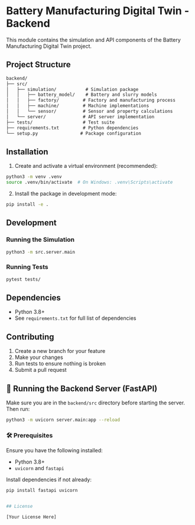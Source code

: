 # Battery Manufacturing Digital Twin - Backend

This module contains the simulation and API components of the Battery Manufacturing Digital Twin project.

## Project Structure

```txt
backend/
├── src/
│   ├── simulation/           # Simulation package
│   │   ├── battery_model/    # Battery and slurry models
│   │   ├── factory/         # Factory and manufacturing process
│   │   ├── machine/         # Machine implementations
│   │   └── sensor/          # Sensor and property calculations
│   └── server/              # API server implementation
├── tests/                   # Test suite
├── requirements.txt         # Python dependencies
└── setup.py                # Package configuration
```

## Installation

1. Create and activate a virtual environment (recommended):

```bash
python3 -m venv .venv
source .venv/bin/activate  # On Windows: .venv\Scripts\activate
```

2. Install the package in development mode:

```bash
pip install -e .
```

## Development

### Running the Simulation

```bash
python3 -m src.server.main
```

### Running Tests

```bash
pytest tests/
```

## Dependencies

- Python 3.8+
- See `requirements.txt` for full list of dependencies

## Contributing

1. Create a new branch for your feature
2. Make your changes
3. Run tests to ensure nothing is broken
4. Submit a pull request

## 🚀 Running the Backend Server (FastAPI)

Make sure you are in the `backend/src` directory before starting the server.
Then run:

```bash
python3 -m uvicorn server.main:app --reload
```

### 🛠️ Prerequisites

Ensure you have the following installed:

- Python 3.8+
- `uvicorn` and `fastapi`

Install dependencies if not already:

```bash
pip install fastapi uvicorn


## License

[Your License Here]
```

